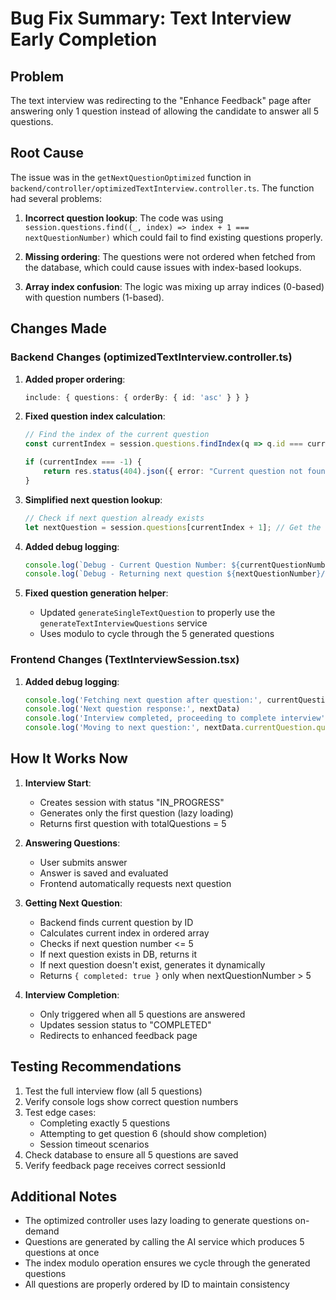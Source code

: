 # Bug Fix Summary: Text Interview Early Completion

## Problem
The text interview was redirecting to the "Enhance Feedback" page after answering only 1 question instead of allowing the candidate to answer all 5 questions.

## Root Cause
The issue was in the `getNextQuestionOptimized` function in `backend/controller/optimizedTextInterview.controller.ts`. The function had several problems:

1. **Incorrect question lookup**: The code was using `session.questions.find((_, index) => index + 1 === nextQuestionNumber)` which could fail to find existing questions properly.

2. **Missing ordering**: The questions were not ordered when fetched from the database, which could cause issues with index-based lookups.

3. **Array index confusion**: The logic was mixing up array indices (0-based) with question numbers (1-based).

## Changes Made

### Backend Changes (optimizedTextInterview.controller.ts)

1. **Added proper ordering**:
   ```typescript
   include: { questions: { orderBy: { id: 'asc' } } }
   ```

2. **Fixed question index calculation**:
   ```typescript
   // Find the index of the current question
   const currentIndex = session.questions.findIndex(q => q.id === currentQuestionId);
   
   if (currentIndex === -1) {
       return res.status(404).json({ error: "Current question not found" });
   }
   ```

3. **Simplified next question lookup**:
   ```typescript
   // Check if next question already exists
   let nextQuestion = session.questions[currentIndex + 1]; // Get the question at next index
   ```

4. **Added debug logging**:
   ```typescript
   console.log(`Debug - Current Question Number: ${currentQuestionNumber}, Next: ${nextQuestionNumber}, Total: ${totalQuestions}`);
   console.log(`Debug - Returning next question ${nextQuestionNumber}/${totalQuestions}`);
   ```

5. **Fixed question generation helper**:
   - Updated `generateSingleTextQuestion` to properly use the `generateTextInterviewQuestions` service
   - Uses modulo to cycle through the 5 generated questions

### Frontend Changes (TextInterviewSession.tsx)

1. **Added debug logging**:
   ```typescript
   console.log('Fetching next question after question:', currentQuestion.id, 'Question number:', questionNumber)
   console.log('Next question response:', nextData)
   console.log('Interview completed, proceeding to complete interview')
   console.log('Moving to next question:', nextData.currentQuestion.questionNumber)
   ```

## How It Works Now

1. **Interview Start**:
   - Creates session with status "IN_PROGRESS"
   - Generates only the first question (lazy loading)
   - Returns first question with totalQuestions = 5

2. **Answering Questions**:
   - User submits answer
   - Answer is saved and evaluated
   - Frontend automatically requests next question

3. **Getting Next Question**:
   - Backend finds current question by ID
   - Calculates current index in ordered array
   - Checks if next question number <= 5
   - If next question exists in DB, returns it
   - If next question doesn't exist, generates it dynamically
   - Returns `{ completed: true }` only when nextQuestionNumber > 5

4. **Interview Completion**:
   - Only triggered when all 5 questions are answered
   - Updates session status to "COMPLETED"
   - Redirects to enhanced feedback page

## Testing Recommendations

1. Test the full interview flow (all 5 questions)
2. Verify console logs show correct question numbers
3. Test edge cases:
   - Completing exactly 5 questions
   - Attempting to get question 6 (should show completion)
   - Session timeout scenarios
4. Check database to ensure all 5 questions are saved
5. Verify feedback page receives correct sessionId

## Additional Notes

- The optimized controller uses lazy loading to generate questions on-demand
- Questions are generated by calling the AI service which produces 5 questions at once
- The index modulo operation ensures we cycle through the generated questions
- All questions are properly ordered by ID to maintain consistency
